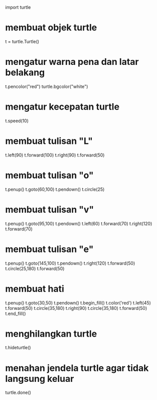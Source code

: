 import turtle

# membuat objek turtle
t = turtle.Turtle()

# mengatur warna pena dan latar belakang
t.pencolor("red")
turtle.bgcolor("white")

# mengatur kecepatan turtle
t.speed(10)

# membuat tulisan "L"
t.left(90)
t.forward(100)
t.right(90)
t.forward(50)

# membuat tulisan "o"
t.penup()
t.goto(60,100)
t.pendown()
t.circle(25)

# membuat tulisan "v"
t.penup()
t.goto(95,100)
t.pendown()
t.left(60)
t.forward(70)
t.right(120)
t.forward(70)

# membuat tulisan "e"
t.penup()
t.goto(145,100)
t.pendown()
t.right(120)
t.forward(50)
t.circle(25,180)
t.forward(50)

# membuat hati
t.penup()
t.goto(30,50)
t.pendown()
t.begin_fill()
t.color('red')
t.left(45)
t.forward(50)
t.circle(35,180)
t.right(90)
t.circle(35,180)
t.forward(50)
t.end_fill()

# menghilangkan turtle
t.hideturtle()

# menahan jendela turtle agar tidak langsung keluar
turtle.done()
